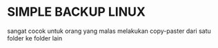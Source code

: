# SIMPLE BACKUP LINUX
sangat cocok untuk orang yang malas melakukan copy-paster dari satu folder ke folder lain 

